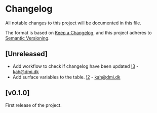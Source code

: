 # Changelog

All notable changes to this project will be documented in this file.

The format is based on [Keep a Changelog](https://keepachangelog.com/en/1.1.0/),
and this project adheres to [Semantic Versioning](https://semver.org/spec/v2.0.0.html).

## [Unreleased]

- Add workflow to check if changelog have been updated [!3](https://github.com/dmidk/grib2_cfnames/pull/2) - kah@dmi.dk
- Add surface variables to the table. [!2](https://github.com/dmidk/grib2_cfnames/pull/2) - kah@dmi.dk

## [v0.1.0]

First release of the project.